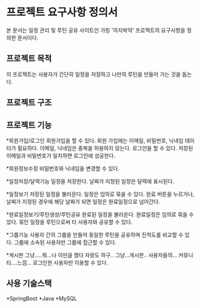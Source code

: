 프로젝트 요구사항 정의서
=======================
본 문서는 일정 관리 및 루틴 공유 사이트인 가칭 '의지박약' 프로젝트의 요구사항을 정의한 문서이다.

프로젝트 목적
------------
이 프로젝트는 사용자가 간단히 일정을 저장하고 나만의 루틴을 만들어 가는 것을 돕는다.


프로젝트 구조
------------

프로젝트 기능
------------
*회원가입/로그인
회원가입을 할 수 있다.
회원 가입에는 이메일, 비밀번호, 닉네임 데이터가 필요하다.
이메일, 닉네임은 중복을 허용하지 않는다.
로그인을 할 수 있다.
저장된 이메일과 비밀번호가 일치하면 로그인에 성공한다.

*회원정보수정
비밀번호와 닉네임을 변경할 수 있다.

*일정저장/달력기능
일정을 저장한다.
날짜가 지정된 일정은 달력에 표시된다.

*일정보기
저장된 일정을 불러온다.
일정은 임의로 묶을 수 있다.
완료 버튼을 누르거나, 날짜가 지정된 경우에 해당 날짜가 되면 일정은 완료일정으로 넘어간다.

*완료일정보기/루틴생성/루틴공유
완료된 일정을 불러온다.
완료일정은 임의로 묶을 수 있다.
묶인 일정을 루틴으로써 타 사용자와 공유할 수 있다.

*그룹기능
사용자 간의 그룹을 만들어 동일한 루틴을 공유하며 진척도를 비교할 수 있다.
그룹에 소속된 사용자만 그룹에 접근할 수 있다.

*게시판
그냥.....뭐...나 이만큼 했다 자랑도 하구..
그냥...게시판..
사용자들의... 커뮤니티....느낌...
로그인한 사용자만 이용할 수 있다.

사용 기술스택
------------
*SpringBoot
*Java
*MySQL
